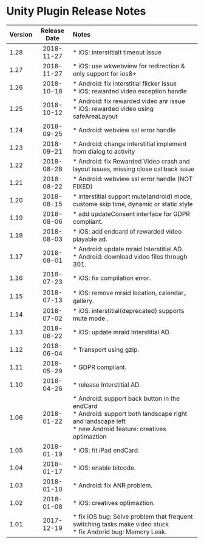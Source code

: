# Unity Plugin Release Notes

| Version | Release Date | Notes                                                        |
| ------- | :----------: | :----------------------------------------------------------- |
| 1.28   |  2018-11-27  | *    iOS: interstitialt timeout issue  |
| 1.27   |  2018-11-27  | *    iOS: use wkwebview for redirection & only support for ios8+  |
| 1.26   |  2018-10-18  | *    Android: fix interstitial flicker issue    <br>*  iOS: rewarded video exception handle  |
| 1.25   |  2018-10-12  | *    Android: fix rewarded video anr issue    <br>*  iOS: rewarded video using safeAreaLayout  |
| 1.24   |  2018-09-25  | *    Android: webview ssl error handle      |
| 1.23   |  2018-09-21  | *    Android: change interstitial implement from dialog to activity      |
| 1.22   |  2018-08-28  | *    Android: fix Rewarded Video crash and layout issues, missing close callback issue      |
| 1.21   |  2018-08-22  | *    Android: webview ssl error handle (NOT FIXED)     |
| 1.20   |  2018-08-15  | *    interstitial support mute(android) mode, custome skip time, dynamic or static style      |
| 1.19   |  2018-08-06  | *    add updateConsent interface for GDPR compliant.         |
| 1.18   |  2018-08-03  | *    iOS: add endcard of rewarded video playable ad.         |
| 1.17   |  2018-08-01  | *    Android: update mraid Interstitial AD. <br>*    Android: download video files through 301. |
| 1.16   |  2018-07-23  | *    iOS: fix compilation error.                             |
| 1.15   |  2018-07-13  | *    iOS: remove mraid location, calendar，gallery.          |
| 1.14   |  2018-07-02  | *    iOS: interstitial(deprecated) supports mute mode .                  |
| 1.13   |  2018-06-22  | *    iOS: update mraid Interstitial AD.                      |
| 1.12   |  2018-06-04  | *    Transport using gzip.                                   |
| 1.11   |  2018-05-29  | *    GDPR compliant.                                         |
| 1.10   |  2018-04-26  | *    release Interstitial AD.                                |
| 1.06   |  2018-01-22  | *    Android: support back button in the endCard <br>*    Android: support both landscape right and landscape left<br>*    new Android feature: creatives optimaztion |
| 1.05   |  2018-01-19  | *    iOS: fit iPad endCard.                                  |
| 1.04   |  2018-01-17  | *    iOS: enable bitcode.                                    |
| 1.03   |  2018-01-10  | *    Android: fix ANR problem.                               |
| 1.02   |  2018-01-08  | *    iOS: creatives optimaztion.                             |
| 1.01   |  2017-12-19  | *    fix iOS bug: Solve problem that frequent switching tasks make video stuck <br>*    fix Andorid bug: Memory Leak. |





